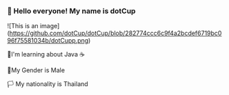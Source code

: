 ### 🙌 Hello everyone! My name is dotCup

![This is an image] (https://github.com/dotCup/dotCup/blob/282774ccc6c9f4a2bcdef6719bc096f75581034b/dotCupp.png)


📖I'm learning about Java ☕

🧒My Gender is Male

🏳 My nationality is Thailand
